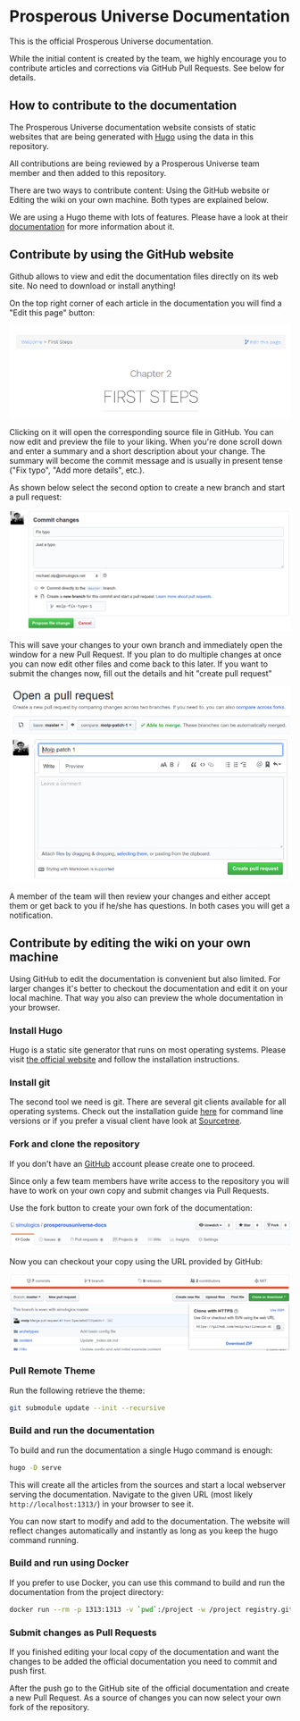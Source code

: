 # Prosperous Universe Documentation

This is the official Prosperous Universe documentation.  

While the initial content is created by the team, we highly encourage you to contribute articles and corrections via GitHub Pull Requests. See below for details.

## How to contribute to the documentation

The Prosperous Universe documentation website consists of static websites that are being generated with [Hugo](https://gohugo.io) using the data in this repository.

All contributions are being reviewed by a Prosperous Universe team member and then added to this repository.

There are two ways to contribute content: Using the GitHub website or Editing the wiki on your own machine. Both types are explained below.

We are using a Hugo theme with lots of features. Please have a look at their [documentation](https://learn.netlify.com/en/cont/) for more information about it.

## Contribute by using the GitHub website

Github allows to view and edit the documentation files directly on its web site. No need to download or install anything!

On the top right corner of each article in the documentation you will find a "Edit this page" button:

![edit this page](static/images/contribute/edit_this_page.png)

Clicking on it will open the corresponding source file in GitHub. You can now edit and preview the file to your liking. When you're done scroll down and enter a summary and a short description about your change. The summary will become the commit message and is usually in present tense ("Fix typo", "Add more details", etc.).

As shown below select the second option to create a new branch and start a pull request:

![start branch](static/images/contribute/start_branch.png)

This will save your changes to your own branch and immediately open the window for a new Pull Request. If you plan to do multiple changes at once you can now edit other files and come back to this later. If you want to submit the changes now, fill out the details and hit "create pull request" 

![start branch](static/images/contribute/pull_request.png)

A member of the team will then review your changes and either accept them or get back to you if he/she has questions. In both cases you will get a notification.


## Contribute by editing the wiki on your own machine

Using GitHub to edit the documentation is convenient but also limited. For larger changes it's better to checkout the documentation and edit it on your local machine. That way you also can preview the whole documentation in your browser.

### Install Hugo

Hugo is a static site generator that runs on most operating systems. Please visit [the official website](https://gohugo.io/getting-started/installing/) and follow the installation instructions.

### Install git

The second tool we need is git. There are several git clients available for all operating systems. Check out the installation guide [here](https://git-scm.com/book/en/v2/Getting-Started-Installing-Git) for command line versions or if you prefer a visual client have look at [Sourcetree](https://www.sourcetreeapp.com/).  

### Fork and clone the repository

If you don't have an [GitHub](https://github.com/) account please create one to proceed.

Since only a few team members have write access to the repository you will have to work on your own copy and submit changes via Pull Requests.

Use the fork button to create your own fork of the documentation:

![fork](static/images/contribute/fork.png)

Now you can checkout your copy using the URL provided by GitHub:

![clone](static/images/contribute/clone.png)

### Pull Remote Theme

Run the following retrieve the theme:

```bash
git submodule update --init --recursive
```

### Build and run the documentation

To build and run the documentation a single Hugo command is enough:

```bash
hugo -D serve
```

This will create all the articles from the sources and start a local webserver serving the documentation. Navigate to the given URL (most likely ```http://localhost:1313/```) in your browser to see it. 

You can now start to modify and add to the documentation. The website will reflect changes automatically and instantly as long as you keep the hugo command running.

### Build and run using Docker

If you prefer to use Docker, you can use this command to build and run the documentation from the project directory:

```bash
docker run --rm -p 1313:1313 -v `pwd`:/project -w /project registry.gitlab.com/pages/hugo:latest hugo server -D --bind 0.0.0.0
```

### Submit changes as Pull Requests

If you finished editing your local copy of the documentation and want the changes to be added the official documentation you need to commit and push first.

After the push go to the GitHub site of the official documentation and create a new Pull Request. As a source of changes you can now select your own fork of the repository.